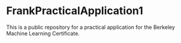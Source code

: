# FrankPracticalApplication1
This is a public repository for a practical application for the  Berkeley Machine Learning Certificate.
